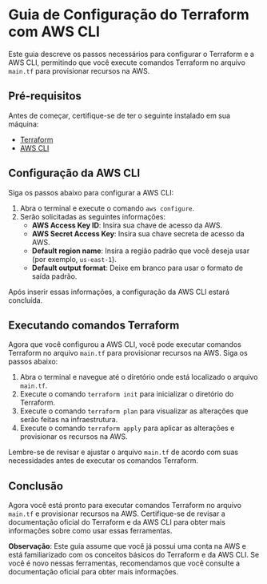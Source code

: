 # Guia de Configuração do Terraform com AWS CLI

Este guia descreve os passos necessários para configurar o Terraform e a AWS CLI, permitindo que você execute comandos Terraform no arquivo `main.tf` para provisionar recursos na AWS.

## Pré-requisitos

Antes de começar, certifique-se de ter o seguinte instalado em sua máquina:

- [Terraform](https://www.terraform.io/downloads.html)
- [AWS CLI](https://aws.amazon.com/cli/)

## Configuração da AWS CLI

Siga os passos abaixo para configurar a AWS CLI:

1. Abra o terminal e execute o comando `aws configure`.
2. Serão solicitadas as seguintes informações:
    - **AWS Access Key ID**: Insira sua chave de acesso da AWS.
    - **AWS Secret Access Key**: Insira sua chave secreta de acesso da AWS.
    - **Default region name**: Insira a região padrão que você deseja usar (por exemplo, `us-east-1`).
    - **Default output format**: Deixe em branco para usar o formato de saída padrão.

Após inserir essas informações, a configuração da AWS CLI estará concluída.

## Executando comandos Terraform

Agora que você configurou a AWS CLI, você pode executar comandos Terraform no arquivo `main.tf` para provisionar recursos na AWS. Siga os passos abaixo:

1. Abra o terminal e navegue até o diretório onde está localizado o arquivo `main.tf`.
2. Execute o comando `terraform init` para inicializar o diretório do Terraform.
3. Execute o comando `terraform plan` para visualizar as alterações que serão feitas na infraestrutura.
4. Execute o comando `terraform apply` para aplicar as alterações e provisionar os recursos na AWS.

Lembre-se de revisar e ajustar o arquivo `main.tf` de acordo com suas necessidades antes de executar os comandos Terraform.

## Conclusão

Agora você está pronto para executar comandos Terraform no arquivo `main.tf` e provisionar recursos na AWS. Certifique-se de revisar a documentação oficial do Terraform e da AWS CLI para obter mais informações sobre como usar essas ferramentas.

**Observação**: Este guia assume que você já possui uma conta na AWS e está familiarizado com os conceitos básicos do Terraform e da AWS CLI. Se você é novo nessas ferramentas, recomendamos que você consulte a documentação oficial para obter mais informações.